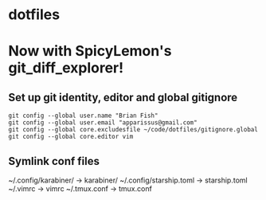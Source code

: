 # dotfiles
# Now with SpicyLemon's git_diff_explorer!

## Set up git identity, editor and global gitignore
```
git config --global user.name "Brian Fish"
git config --global user.email "apparissus@gmail.com"
git config --global core.excludesfile ~/code/dotfiles/gitignore.global
git config --global core.editor vim
```

## Symlink conf files
~/.config/karabiner/ -> karabiner/
~/.config/starship.toml -> starship.toml
~/.vimrc -> vimrc
~/.tmux.conf -> tmux.conf
